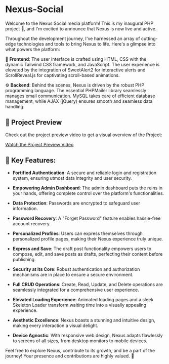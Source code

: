 # Nexus-Social

Welcome to the Nexus Social media platform! This is my inaugural PHP project 🙌, and I'm excited to announce that Nexus is now live and active.

Throughout the development journey, I've harnessed an array of cutting-edge technologies and tools to bring Nexus to life. Here's a glimpse into what powers the platform:

🚀 **Frontend**: The user interface is crafted using HTML, CSS with the dynamic Tailwind CSS framework, and JavaScript. The user experience is elevated by the integration of SweetAlert2 for interactive alerts and ScrollReveal.js for captivating scroll-based animations.

⚙️ **Backend**: Behind the scenes, Nexus is driven by the robust PHP programming language. The essential PHPMailer library seamlessly manages email communication. MySQL takes care of efficient database management, while AJAX (jQuery) ensures smooth and seamless data handling.

## 🎥 Project Preview

Check out the project preview video to get a visual overview of the Project:

[Watch the Project Preview Video](https://youtu.be/sy2gPF2ULxY)

## 🎯 Key Features:

- **Fortified Authentication**: A secure and reliable login and registration system, ensuring utmost data integrity and user security.

- **Empowering Admin Dashboard**: The admin dashboard puts the reins in your hands, offering complete control over the platform's functionalities.

- **Data Protection**: Passwords are encrypted to safeguard user information.

- **Password Recovery**: A "Forget Password" feature enables hassle-free account recovery.

- **Personalized Profiles**: Users can express themselves through personalized profile pages, making their Nexus experience truly unique.

- **Express and Save**: The draft post functionality empowers users to compose, edit, and save posts as drafts, perfecting their content before publishing.

- **Security at its Core**: Robust authentication and authorization mechanisms are in place to ensure a secure environment.

- **Full CRUD Operations**: Create, Read, Update, and Delete operations are seamlessly integrated for a comprehensive user experience.

- **Elevated Loading Experience**: Animated loading pages and a sleek Skeleton Loader transform waiting time into a visually appealing experience.

- **Aesthetic Excellence**: Nexus boasts a stunning and intuitive design, making every interaction a visual delight.

- **Device Agnostic**: With responsive web design, Nexus adapts flawlessly to screens of all sizes, from desktop monitors to mobile devices.

Feel free to explore Nexus, contribute to its growth, and be a part of the journey! Your presence and contributions are highly valued. 🌟
